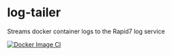 # log-tailer
Streams docker container logs to the Rapid7 log service

[![Docker Image CI](https://github.com/realshaunoneill/log-tailer/actions/workflows/docker-image.yml/badge.svg)](https://github.com/realshaunoneill/log-tailer/actions/workflows/docker-image.yml)
